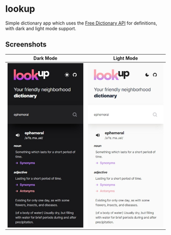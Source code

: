 # lookup

Simple dictionary app which uses the [Free Dictionary API](https://github.com/meetDeveloper/freeDictionaryAPI) for definitions, with dark and light mode support.

## Screenshots

|                                         Dark Mode                                          |                                        Light Mode                                         |
| :----------------------------------------------------------------------------------------: | :---------------------------------------------------------------------------------------: |
| ![Dark Mode Screenshot](./src/assets/images/Web%20capture_16-5-2022_144726_localhost.jpeg) | ![Dark Mode Screenshot](./src/assets/images/Web%20capture_16-5-2022_14488_localhost.jpeg) |
